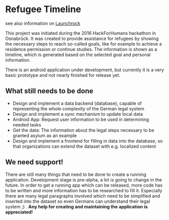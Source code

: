 # Refugee Timeline

see also information on [Launchrock](http://refugee-timeline.launchrock.com)

This project was initiated during the 2016 HackForHumans hackathon in Osnabrück. It was created to provide assistance for refugees by showing the necessary steps to reach so-called goals, like for example to achieve a residence permission or continue studies. The information is shown as a timeline, which is generated based on the selected goal and personal information.

There is an android application under development, but currently it is a very basic prototype and not nearly finished for release yet.

## What still needs to be done

*  Design and implement a data backend (database), capable of representing the whole complexity of the German legal system
*  Design and implement a sync mechanism to update local data
*  Android App: Request user information to be used in determining needed tasks
*  Get the data: The information about the legal steps necessary to be granted asylum as an example
*  Design and implement a frontend for filling in data into the database, so that organizations can extend the dataset with e.g. localized content

## We need support!

There are still many things that need to be done to create a running application. Development stage is pre-alpha, a lot is going to change in the future. In order to get a running app which can be released, more code has to be written and more information has to be researched to fill it. Especially there are many legal paragraphs involved which need to be simplified and inserted into the dataset so even Germans can understand their legal system ;) . **Any help for creating and maintaining the application is appreciated!**
